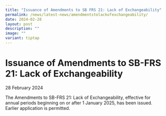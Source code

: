 ```yaml
---
title: "Issuance of Amendments to SB FRS 21: Lack of Exchangeability"
permalink: /news/latest-news/amendmentstolackofexchangeability/
date: 2024-02-28
layout: post
description: ""
image: ""
variant: tiptap
---
```

<h1>Issuance of Amendments to SB-FRS 21: Lack of Exchangeability</h1>
<p>28 February 2024</p>
<p></p>
<p>The Amendments to SB-FRS 21: Lack of Exchangeability, effective for annual
periods beginning on or after 1 January 2025, has been issued. Earlier
application is permitted.</p>